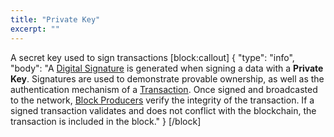 ```yaml
---
title: "Private Key"
excerpt: ""
---
```

A secret key used to sign transactions
[block:callout]
{
  "type": "info",
  "body": "A [Digital Signature](doc:signature) is generated when signing a data with a **Private Key**. Signatures are used to demonstrate provable ownership, as well as the authentication mechanism of a [Transaction](doc:transaction).  Once signed and broadcasted to the network, [Block Producers](doc:block-producer) verify the integrity of the transaction. If a signed transaction validates and does not conflict with the blockchain, the transaction is included in the block."
}
[/block]